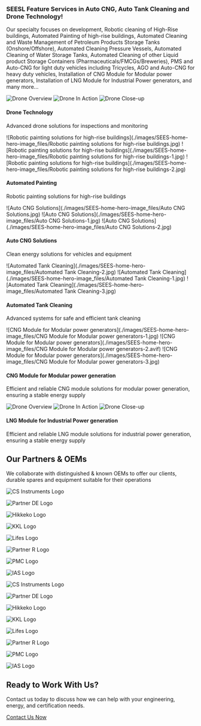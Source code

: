 ### SEESL Feature Services in Auto CNG, Auto Tank Cleaning and Drone Technology!

Our specialty focuses on development, Robotic cleaning of High-Rise buildings, Automated Painting of high-rise buildings, Automated Cleaning and Waste Management of Petroleum Products Storage Tanks (Onshore/Offshore), Automated Cleaning Pressure Vessels, Automated Cleaning of Water Storage Tanks, Automated Cleaning of other Liquid product Storage Containers (Pharmaceuticals/FMCGs/Breweries), PMS and Auto-CNG for light duty vehicles including Tricycles, AGO and Auto-CNG for heavy duty vehicles, Installation of CNG Module for Modular power generators, Installation of LNG Module for Industrial Power generators, and many more...

![Drone Overview](https://encrypted-tbn0.gstatic.com/images?q=tbn:ANd9GcQzx8GOZed29M4v9VhqXMgft3L12M8HW_a7iCUYaQmjyoxuqnzosxbX4ZyeZGU0) ![Drone In Action](./images/SEES-home-hero-image_files/building-painting-drone.jpg) ![Drone Close-up](https://encrypted-tbn2.gstatic.com/images?q=tbn:ANd9GcSg4Cg_QnnppLAPgqgPtwvVYM0YZldLnK4fzQpSvFveh0cuDNmzxIxcoODC0WL8)

#### Drone Technology

Advanced drone solutions for inspections and monitoring

![Robotic painting solutions for high-rise buildings](./images/SEES-home-hero-image_files/Robotic painting solutions for high-rise buildings.jpg) ![Robotic painting solutions for high-rise buildings](./images/SEES-home-hero-image_files/Robotic painting solutions for high-rise buildings-1.jpg) ![Robotic painting solutions for high-rise buildings](./images/SEES-home-hero-image_files/Robotic painting solutions for high-rise buildings-2.jpg)

#### Automated Painting

Robotic painting solutions for high-rise buildings

![Auto CNG Solutions](./images/SEES-home-hero-image_files/Auto CNG Solutions.jpg) ![Auto CNG Solutions](./images/SEES-home-hero-image_files/Auto CNG Solutions-1.jpg) ![Auto CNG Solutions](./images/SEES-home-hero-image_files/Auto CNG Solutions-2.jpg)

#### Auto CNG Solutions

Clean energy solutions for vehicles and equipment

![Automated Tank Cleaning](./images/SEES-home-hero-image_files/Automated Tank Cleaning-2.jpg) ![Automated Tank Cleaning](./images/SEES-home-hero-image_files/Automated Tank Cleaning-1.jpg) ![Automated Tank Cleaning](./images/SEES-home-hero-image_files/Automated Tank Cleaning-3.jpg)

#### Automated Tank Cleaning

Advanced systems for safe and efficient tank cleaning

![CNG Module for Modular power generators](./images/SEES-home-hero-image_files/CNG Module for Modular power generators-1.jpg) ![CNG Module for Modular power generators](./images/SEES-home-hero-image_files/CNG Module for Modular power generators-2.avif) ![CNG Module for Modular power generators](./images/SEES-home-hero-image_files/CNG Module for Modular power generators-3.jpg)

#### CNG Module for Modular power generation

Efficient and reliable CNG module solutions for modular power generation, ensuring a stable energy supply

![Drone Overview](https://encrypted-tbn0.gstatic.com/images?q=tbn:ANd9GcQ_X05MnfYJ-noQJLR82ww_fRPSqlchC9fz8Q&s) ![Drone In Action](https://encrypted-tbn1.gstatic.com/images?q=tbn:ANd9GcThViAOGA4lzo8S2o7f-jxRF55RLHOdb134E5vMjc44j6uQDp5JywtmKaAGf3Rd) ![Drone Close-up](https://image.made-in-china.com/365f3j00rvYWjGtRIMpD/CNG-Generator-Power-Station-200kw-500kw.webp)

#### LNG Module for Industrial Power generation

Efficient and reliable LNG module solutions for industrial power generation, ensuring a stable energy supply

## Our Partners & OEMs

We collaborate with distinguished & known OEMs to offer our clients, durable spares and equipment suitable for their operations

![CS Instruments Logo](./images/SEES-home-hero-image_files/csm_CS_Instruments_3bb093dd29.jpg)

![Partner DE Logo](./images/SEES-home-hero-image_files/de.jpg)

![Hikkeko Logo](./images/SEES-home-hero-image_files/hikkeko.jpg)

![KKL Logo](./images/SEES-home-hero-image_files/kkl.png)

![Lifes Logo](./images/SEES-home-hero-image_files/lifes.png)

![Partner R Logo](./images/SEES-home-hero-image_files/R.jpg)

![PMC Logo](./images/SEES-home-hero-image_files/pmc.jpg)

![IAS Logo](./images/SEES-home-hero-image_files/logo-ias.png)

![CS Instruments Logo](./images/SEES-home-hero-image_files/csm_CS_Instruments_3bb093dd29.jpg)

![Partner DE Logo](./images/SEES-home-hero-image_files/de.jpg)

![Hikkeko Logo](./images/SEES-home-hero-image_files/hikkeko.jpg)

![KKL Logo](./images/SEES-home-hero-image_files/kkl.png)

![Lifes Logo](./images/SEES-home-hero-image_files/lifes.png)

![Partner R Logo](./images/SEES-home-hero-image_files/R.jpg)

![PMC Logo](./images/SEES-home-hero-image_files/pmc.jpg)

![IAS Logo](./images/SEES-home-hero-image_files/logo-ias.png)

## Ready to Work With Us?

Contact us today to discuss how we can help with your engineering, energy, and certification needs.

[Contact Us Now](./contact.html)